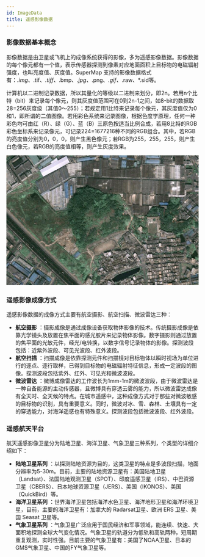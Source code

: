 ```yaml
---
id: ImageData
title: 遥感影像数据
---
```

### 影像数据基本概念

影像数据是由卫星或飞机上的成像系统获得的影像，多为遥感影像数据。影像数据的每个像元都有一个值，表示传感器探测到像素对应地面面积上目标物的电磁辐射强度，也叫亮度值、灰度值。SuperMap
支持的影像数据格式有：*.img、*.tif、*.tiff、*.bmp、*.jpg、*.png、*.gif、*.raw、*.sid等。

计算机以二进制记录数据，所以其量化的等级以二进制来划分，即2n。若用n个比特（bit）来记录每个像元，则其灰度值范围可在0到2n-1之间，如8-bit的数据取28=256灰度级（其值0～255）；若规定用1比特来记录每个像元，其灰度值仅为0和1，即所谓的二值图像。若用彩色系统来记录图像，根据色度学原理，任何一种彩色均可由红（R）、绿（G）、蓝（B）三原色按适当比例合成，若用8比特的RGB彩色坐标系来记录像元，可记录224=1677216种不同的RGB组合。其中，若RGB的亮度值分别为0，0，0，则产生黑色像元；若RGB为255，255，255，则产生白色像元，若RGB的亮度值相等，则产生灰度效果。

![](img/Image.png)  

### 遥感影像成像方式

遥感影像数据的成像方式主要有航空摄影、航空扫描、微波雷达三种：

  * **航空摄影** ：摄影成像是通过成像设备获取物体影像的技术。传统摄影成像是依靠光学镜头及放置在焦平面的感光胶片来记录物体影像。数字摄影则通过放置的焦平面的光敏元件，经光/电转换，以数字信号记录物体的影像。探测波段包括：近紫外波段、可见光波段、红外波段。
  * **航空扫描** ：扫描成像是依靠探测元件和扫描镜对目标物体以瞬时视场为单位进行的逐点、逐行取样，已得到目标物的电磁辐射特征信息，形成一定波段的图像。探测波段包括紫外、红外、可见光和微波波段。
  * **微波雷达** ：微博成像雷达的工作波长为1mm-1m的微波波段，由于微波雷达是一种自备能源的主动传感器，且微博具有穿透云雾的能力，所以微波雷达成像有全天时、全天候的特点。在城市遥感中，这种成像方式对于那些对微波敏感的目标物的识别，具有重要意义。同时，微波对冰、雪、森林、土壤具有一定的穿透能力，对海洋遥感也有特殊意义。探测波段包括微波波段、红外波段。

### 遥感航天平台

航天遥感影像卫星分为陆地卫星、海洋卫星、气象卫星三种系列，个类型的详细介绍如下：

  * **陆地卫星系列** ：以探测陆地资源为目的，这类卫星的特点是多波段扫描，地面分辨率为5-30m。目前，主要的陆地资源卫星有：美国陆地卫星（Landsat）、法国陆地观测卫星（SPOT）、印度遥感卫星（IRS）、中巴资源卫星（CBERS）、日本地球资源卫星（JERS）、美国（IKONOS）、美国（QuickBird）等。
  * **海洋卫星系列** ：世界海洋卫星包括海洋水色卫星、海洋地形卫星和海洋环境卫星，目前，主要的海洋卫星有：加拿大的 Radarsat卫星、欧洲 ERS 卫星、美国 Seasat 卫星等。
  * **气象卫星系列** ：气象卫星广泛应用于国民经济和军事领域，能连续、快速、大面积地探测全球大气变化情况。气象卫星的轨道分为低轨和高轨两种，短周期重复观测，实时性强。目前主要的气象卫星有：美国了NOAA卫星、日本的GMS气象卫星、中国的FY气象卫星等。


